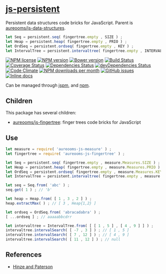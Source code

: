[js-persistent](http://aureooms.github.io/js-persistent)
==

Persistent data structures code bricks for JavaScript. Parent is [aureooms/js-data-structures](https://github.com/aureooms/js-data-structures).

```js
let Seq = persistent.seq( fingertree.empty , SIZE ) ;
let Heap = persistent.heap( fingertree.empty , PRIO ) ;
let OrdSeq = persistent.ordseq( fingertree.empty , KEY ) ;
let IntervalTree = persistent.intervaltree( fingertree.empty , INTERVAL ) ;
```


[![NPM license](http://img.shields.io/npm/l/aureooms-js-persistent.svg?style=flat)](https://raw.githubusercontent.com/aureooms/js-persistent/master/LICENSE)
[![NPM version](http://img.shields.io/npm/v/aureooms-js-persistent.svg?style=flat)](https://www.npmjs.org/package/aureooms-js-persistent)
[![Bower version](http://img.shields.io/bower/v/aureooms-js-persistent.svg?style=flat)](http://bower.io/search/?q=aureooms-js-persistent)
[![Build Status](http://img.shields.io/travis/aureooms/js-persistent.svg?style=flat)](https://travis-ci.org/aureooms/js-persistent)
[![Coverage Status](http://img.shields.io/coveralls/aureooms/js-persistent.svg?style=flat)](https://coveralls.io/r/aureooms/js-persistent)
[![Dependencies Status](http://img.shields.io/david/aureooms/js-persistent.svg?style=flat)](https://david-dm.org/aureooms/js-persistent#info=dependencies)
[![devDependencies Status](http://img.shields.io/david/dev/aureooms/js-persistent.svg?style=flat)](https://david-dm.org/aureooms/js-persistent#info=devDependencies)
[![Code Climate](http://img.shields.io/codeclimate/github/aureooms/js-persistent.svg?style=flat)](https://codeclimate.com/github/aureooms/js-persistent)
[![NPM downloads per month](http://img.shields.io/npm/dm/aureooms-js-persistent.svg?style=flat)](https://www.npmjs.org/package/aureooms-js-persistent)
[![GitHub issues](http://img.shields.io/github/issues/aureooms/js-persistent.svg?style=flat)](https://github.com/aureooms/js-persistent/issues)
[![Inline docs](http://inch-ci.org/github/aureooms/js-persistent.svg?branch=master&style=shields)](http://inch-ci.org/github/aureooms/js-persistent)

Can be managed through [jspm](https://github.com/jspm/jspm-cli),
and [npm](https://github.com/npm/npm).


## Children

This package has several children:

  - [aureooms/js-fingertree](https://github.com/aureooms/js-fingertree): finger trees code bricks for JavaScript

## Use

```js
let measure = require( 'aureooms-js-measure' ) ;
let fingertree = require( 'aureooms-js-fingertree' ) ;

let Seq = persistent.seq( fingertree.empty , measure.Measures.SIZE ) ;
let Heap = persistent.heap( fingertree.empty , measure.Measures.PRIO ) ;
let OrdSeq = persistent.ordseq( fingertree.empty , measure.Measures.KEY ) ;
let IntervalTree = persistent.intervaltree( fingertree.empty , measure.Measures.INTERVAL ) ;

let seq = Seq.from( 'abc' ) ;
seq.get( 1 ) ; // 'b'

let heap = Heap.from( [ 1 , 3 , 2 ] ) ;
heap.extractMax( ) ; // [ 3 , Heap{1,2} ]

let ordseq = OrdSeq.from( 'abracadabra' ) ;
[ ...ordseq ] ; // aaaaabbcdrr

let intervaltree = IntervalTree.from( [ [ 1 , 5 ] , [ 4 , 9 ] ] ) ;
intervaltree.intervalSearch( [ -7 , 3 ] ) ; // [ 1 , 5 ]
intervaltree.intervalSearch( [ 7 , 12 ] ) ; // [ 4 , 9 ]
intervaltree.intervalSearch( [ 11 , 12 ] ) ; // null
```

## References

  - [Hinze and Paterson](http://staff.city.ac.uk/~ross/papers/FingerTree.pdf)

